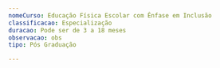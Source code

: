 ```yaml
---
nomeCurso: Educação Física Escolar com Ênfase em Inclusão
classificacao: Especialização
duracao: Pode ser de 3 a 18 meses
observacao: obs
tipo: Pós Graduação

---
```


